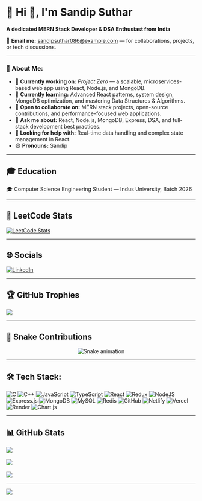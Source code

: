 # 💫 Hi 👋, I'm Sandip Suthar  
**A dedicated MERN Stack Developer & DSA Enthusiast from India**

📩 **Email me:** sandipsuthar086@example.com — for collaborations, projects, or tech discussions.

---

### 🔎 About Me:
- 🔭 **Currently working on:** *Project Zero* — a scalable, microservices-based web app using React, Node.js, and MongoDB.  
- 🌱 **Currently learning:** Advanced React patterns, system design, MongoDB optimization, and mastering Data Structures & Algorithms.  
- 👯 **Open to collaborate on:** MERN stack projects, open-source contributions, and performance-focused web applications.  
- 💬 **Ask me about:** React, Node.js, MongoDB, Express, DSA, and full-stack development best practices.  
- 🤔 **Looking for help with:** Real-time data handling and complex state management in React.  
- 😄 **Pronouns:** Sandip  

---

## 🎓 Education  
🎓 Computer Science Engineering Student — Indus University, Batch 2026

---

## 🧠 LeetCode Stats  
[![LeetCode Stats](https://leetcard.jacoblin.cool/techc0der?theme=unicorn&extension=activity)](https://leetcard.jacoblin.cool/techc0der?theme=unicorn&extension=activity)

---

## 🌐 Socials  
[![LinkedIn](https://img.shields.io/badge/LinkedIn-%230077B5.svg?logo=linkedin&logoColor=white)](https://www.linkedin.com/in/sandip-suthar-b1b42b232/)

---

## 🏆 GitHub Trophies  
![](https://github-profile-trophy.vercel.app/?username=techc0der&theme=radical&no-frame=false&no-bg=false&margin-w=4)

---

## 🐍 Snake Contributions  
<div align="center">
  <img src="https://profile-readme-generator.com/assets/snake.svg" alt="Snake animation" />
</div>

---

## 🛠️ Tech Stack:
![C](https://img.shields.io/badge/c-%2300599C.svg?style=for-the-badge&logo=c&logoColor=white)
![C++](https://img.shields.io/badge/c++-%2300599C.svg?style=for-the-badge&logo=c%2B%2B&logoColor=white)
![JavaScript](https://img.shields.io/badge/javascript-%23323330.svg?style=for-the-badge&logo=javascript&logoColor=%23F7DF1E)
![TypeScript](https://img.shields.io/badge/typescript-%23007ACC.svg?style=for-the-badge&logo=typescript&logoColor=white)
![React](https://img.shields.io/badge/react-%2320232a.svg?style=for-the-badge&logo=react&logoColor=%2361DAFB)
![Redux](https://img.shields.io/badge/redux-%23593d88.svg?style=for-the-badge&logo=redux&logoColor=white)
![NodeJS](https://img.shields.io/badge/node.js-6DA55F?style=for-the-badge&logo=node.js&logoColor=white)
![Express.js](https://img.shields.io/badge/express.js-%23404d59.svg?style=for-the-badge&logo=express&logoColor=%2361DAFB)
![MongoDB](https://img.shields.io/badge/MongoDB-%234ea94b.svg?style=for-the-badge&logo=mongodb&logoColor=white)
![MySQL](https://img.shields.io/badge/mysql-4479A1.svg?style=for-the-badge&logo=mysql&logoColor=white)
![Redis](https://img.shields.io/badge/redis-%23DD0031.svg?style=for-the-badge&logo=redis&logoColor=white)
![GitHub](https://img.shields.io/badge/github-%23121011.svg?style=for-the-badge&logo=github&logoColor=white)
![Netlify](https://img.shields.io/badge/netlify-%23000000.svg?style=for-the-badge&logo=netlify&logoColor=#00C7B7)
![Vercel](https://img.shields.io/badge/vercel-%23000000.svg?style=for-the-badge&logo=vercel&logoColor=white)
![Render](https://img.shields.io/badge/Render-%46E3B7.svg?style=for-the-badge&logo=render&logoColor=white)
![Chart.js](https://img.shields.io/badge/chart.js-F5788D.svg?style=for-the-badge&logo=chart.js&logoColor=white)

---

## 📊 GitHub Stats  
![](https://github-readme-stats.vercel.app/api?username=techc0der&theme=dark&hide_border=false&include_all_commits=false&count_private=false)<br/>  
![](https://nirzak-streak-stats.vercel.app/?user=techc0der&theme=dark&hide_border=false)<br/>  
![](https://github-readme-stats.vercel.app/api/top-langs/?username=techc0der&theme=dark&hide_border=false&include_all_commits=false&count_private=false&layout=compact)

---

[![](https://visitcount.itsvg.in/api?id=techc0der&icon=0&color=0)](https://visitcount.itsvg.in)

<!-- Proudly created with GPRM ( https://gprm.itsvg.in ) -->
